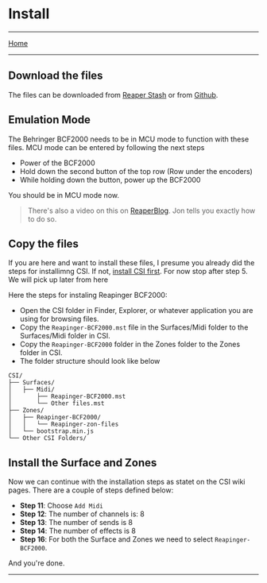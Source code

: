 # Install

---

[Home](./)

---

## Download the files

The files can be downloaded from [Reaper Stash](https://stash.reaper.fm/v/39995/reapinger-BCF2000-v0.0.3.zip) or from [Github](https://github.com/navelpluisje/reapinger-bcf2000/releases/tag/v0.1.1).

## Emulation Mode

The Behringer BCF2000 needs to be in MCU mode to function with these files. MCU mode can be entered by following the next steps

* Power of the BCF2000
* Hold down the second button of the top row (Row under the encoders)
* While holding down the button, power up the BCF2000

You should be in MCU mode now.

>There's also a video on this on [ReaperBlog](https://reaperblog.net/2015/04/behringer-bcf2000-basic-setup-in-reaper/). Jon tells you exactly how to do so.

## Copy the files

If you are here and want to install these files, I presume you already did the steps for installimng CSI. If not, [install CSI first](https://github.com/GeoffAWaddington/reaper_csurf_integrator/wiki/Installation). For now stop after step 5. We will pick up later from here

Here the steps for instaling Reapinger BCF2000:

* Open the CSI folder in Finder, Explorer, or whatever application you are using for browsing files.
* Copy the `Reapinger-BCF2000.mst` file in the Surfaces/Midi folder to the Surfaces/Midi folder in CSI.
* Copy the `Reapinger-BCF2000` folder in the Zones folder to the Zones folder in CSI.
* The folder structure should look like below

```
CSI/
├── Surfaces/
│   ├── Midi/
│       ├── Reapinger-BCF2000.mst
│       └── Other files.mst
├── Zones/
│   ├── Reapinger-BCF2000/
│   │   └── Reapinger-zon-files
│   └── bootstrap.min.js
└── Other CSI Folders/
```

## Install the Surface and Zones

Now we can continue with the installation steps as statet on the CSI wiki pages. There are a couple of steps defined below:

* **Step 11**: Choose `Add Midi`
* **Step 12**: The number of channels is: 8
* **Step 13**: The number of sends is 8
* **Step 14**: The number of effects is 8
* **Step 16**: For both the Surface and Zones we need to select `Reapinger-BCF2000`.

And you're done.

---
